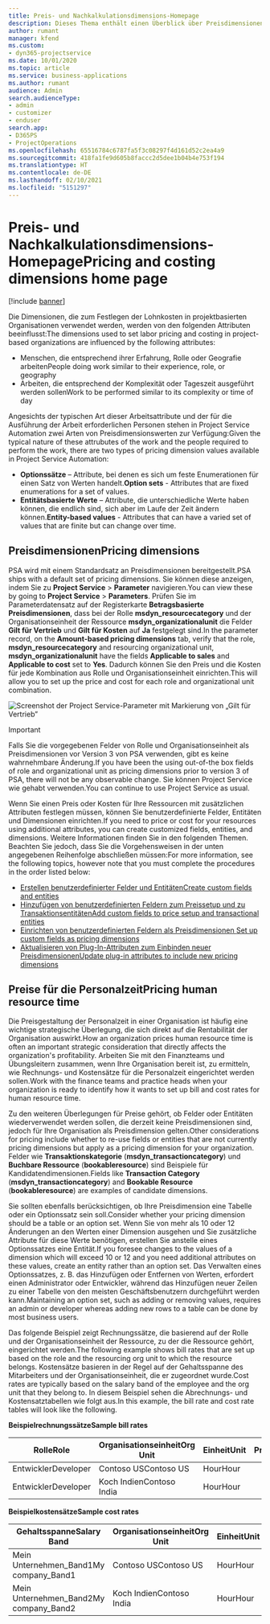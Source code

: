 ```yaml
---
title: Preis- und Nachkalkulationsdimensions-Homepage
description: Dieses Thema enthält einen Überblick über Preisdimensionen.
author: rumant
manager: kfend
ms.custom:
- dyn365-projectservice
ms.date: 10/01/2020
ms.topic: article
ms.service: business-applications
ms.author: rumant
audience: Admin
search.audienceType:
- admin
- customizer
- enduser
search.app:
- D365PS
- ProjectOperations
ms.openlocfilehash: 65516784c6787fa5f3c08297f4d161d52c2ea4a9
ms.sourcegitcommit: 418fa1fe9d605b8faccc2d5dee1b04b4e753f194
ms.translationtype: HT
ms.contentlocale: de-DE
ms.lasthandoff: 02/10/2021
ms.locfileid: "5151297"
---
```

# <a name="pricing-and-costing-dimensions-home-page"></a><span data-ttu-id="1426f-103">Preis- und Nachkalkulationsdimensions-Homepage</span><span class="sxs-lookup"><span data-stu-id="1426f-103">Pricing and costing dimensions home page</span></span>

[!include [banner](../includes/psa-now-project-operations.md)]

<span data-ttu-id="1426f-104">Die Dimensionen, die zum Festlegen der Lohnkosten in projektbasierten Organisationen verwendet werden, werden von den folgenden Attributen beeinflusst:</span><span class="sxs-lookup"><span data-stu-id="1426f-104">The dimensions used to set labor pricing and costing in project-based organizations are influenced by the following attributes:</span></span>

- <span data-ttu-id="1426f-105">Menschen, die entsprechend ihrer Erfahrung, Rolle oder Geografie arbeiten</span><span class="sxs-lookup"><span data-stu-id="1426f-105">People doing work similar to their experience, role, or geography</span></span>
- <span data-ttu-id="1426f-106">Arbeiten, die entsprechend der Komplexität oder Tageszeit ausgeführt werden sollen</span><span class="sxs-lookup"><span data-stu-id="1426f-106">Work to be performed similar to its complexity or time of day</span></span>

<span data-ttu-id="1426f-107">Angesichts der typischen Art dieser Arbeitsattribute und der für die Ausführung der Arbeit erforderlichen Personen stehen in Project Service Automation zwei Arten von Preisdimensionswerten zur Verfügung:</span><span class="sxs-lookup"><span data-stu-id="1426f-107">Given the typical nature of these attrubutes of the work and the people required to perform the work, there are two types of pricing dimension values available in Project Service Automation:</span></span> 

- <span data-ttu-id="1426f-108">**Optionssätze** – Attribute, bei denen es sich um feste Enumerationen für einen Satz von Werten handelt.</span><span class="sxs-lookup"><span data-stu-id="1426f-108">**Option sets** - Attributes that are fixed enumerations for a set of values.</span></span>
- <span data-ttu-id="1426f-109">**Entitätsbasierte Werte** – Attribute, die unterschiedliche Werte haben können, die endlich sind, sich aber im Laufe der Zeit ändern können.</span><span class="sxs-lookup"><span data-stu-id="1426f-109">**Entity-based values** - Attributes that can have a varied set of values that are finite but can change over time.</span></span>

## <a name="pricing-dimensions"></a><span data-ttu-id="1426f-110">Preisdimensionen</span><span class="sxs-lookup"><span data-stu-id="1426f-110">Pricing dimensions</span></span>

<span data-ttu-id="1426f-111">PSA wird mit einem Standardsatz an Preisdimensionen bereitgestellt.</span><span class="sxs-lookup"><span data-stu-id="1426f-111">PSA ships with a default set of pricing dimensions.</span></span> <span data-ttu-id="1426f-112">Sie können diese anzeigen, indem Sie zu **Project Service** > **Parameter** navigieren.</span><span class="sxs-lookup"><span data-stu-id="1426f-112">You can view these by going to **Project Service** > **Parameters**.</span></span> <span data-ttu-id="1426f-113">Prüfen Sie im Parameterdatensatz auf der Registerkarte **Betragsbasierte Preisdimensionen**, dass bei der Rolle **msdyn_resourcecategory** und der Organisationseinheit der Ressource **msdyn_organizationalunit** die Felder **Gilt für Vertrieb** und **Gilt für Kosten** auf **Ja** festgelegt sind.</span><span class="sxs-lookup"><span data-stu-id="1426f-113">In the parameter record, on the **Amount-based pricing dimensions** tab, verify that the role, **msdyn_resourcecategory** and resourcing organizational unit, **msdyn_organizationalunit** have the fields **Applicable to sales** and **Applicable to cost** set to **Yes**.</span></span> <span data-ttu-id="1426f-114">Dadurch können Sie den Preis und die Kosten für jede Kombination aus Rolle und Organisationseinheit einrichten.</span><span class="sxs-lookup"><span data-stu-id="1426f-114">This will allow you to set up the price and cost for each role and organizational unit combination.</span></span>

![Screenshot der Project Service-Parameter mit Markierung von „Gilt für Vertrieb”](media/PS-OOB-parameters.png)

> [!IMPORTANT]
> <span data-ttu-id="1426f-116">Falls Sie die vorgegebenen Felder von Rolle und Organisationseinheit als Preisdimensionen vor Version 3 von PSA verwenden, gibt es keine wahrnehmbare Änderung.</span><span class="sxs-lookup"><span data-stu-id="1426f-116">If you have been the using out-of-the box fields of role and organizational unit as pricing dimensions prior to version 3 of PSA, there will not be any observable change.</span></span> <span data-ttu-id="1426f-117">Sie können Project Service wie gehabt verwenden.</span><span class="sxs-lookup"><span data-stu-id="1426f-117">You can continue to use Project Service as usual.</span></span> 

<span data-ttu-id="1426f-118">Wenn Sie einen Preis oder Kosten für Ihre Ressourcen mit zusätzlichen Attributen festlegen müssen, können Sie benutzerdefinierte Felder, Entitäten und Dimensionen einrichten.</span><span class="sxs-lookup"><span data-stu-id="1426f-118">If you need to price or cost for your resources using additional attributes, you can create customized fields, entities, and dimensions.</span></span> <span data-ttu-id="1426f-119">Weitere Informationen finden Sie in den folgenden Themen. Beachten Sie jedoch, dass Sie die Vorgehensweisen in der unten angegebenen Reihenfolge abschließen müssen:</span><span class="sxs-lookup"><span data-stu-id="1426f-119">For more information, see the following topics, however note that you must complete the procedures in the order listed below:</span></span>

- [<span data-ttu-id="1426f-120">Erstellen benutzerdefinierter Felder und Entitäten</span><span class="sxs-lookup"><span data-stu-id="1426f-120">Create custom fields and entities</span></span>](create-custom-fields-entities.md)
- [<span data-ttu-id="1426f-121">Hinzufügen von benutzerdefinierten Feldern zum Preissetup und zu Transaktionsentitäten</span><span class="sxs-lookup"><span data-stu-id="1426f-121">Add custom fields to price setup and transactional entities</span></span>](field-references.md)
- [<span data-ttu-id="1426f-122">Einrichten von benutzerdefinierten Feldern als Preisdimensionen </span><span class="sxs-lookup"><span data-stu-id="1426f-122">Set up custom fields as pricing dimensions</span></span>](set-up-pricing-dimensions.md)
- [<span data-ttu-id="1426f-123">Aktualisieren von Plug-In-Attributen zum Einbinden neuer Preisdimensionen</span><span class="sxs-lookup"><span data-stu-id="1426f-123">Update plug-in attributes to include new pricing dimensions</span></span>](update-plug-in-attributes.md)

## <a name="pricing-human-resource-time"></a><span data-ttu-id="1426f-124">Preise für die Personalzeit</span><span class="sxs-lookup"><span data-stu-id="1426f-124">Pricing human resource time</span></span>
<span data-ttu-id="1426f-125">Die Preisgestaltung der Personalzeit in einer Organisation ist häufig eine wichtige strategische Überlegung, die sich direkt auf die Rentabilität der Organisation auswirkt.</span><span class="sxs-lookup"><span data-stu-id="1426f-125">How an organization prices human resource time is often an important strategic consideration that directly affects the organization's profitability.</span></span> <span data-ttu-id="1426f-126">Arbeiten Sie mit den Finanzteams und Übungsleitern zusammen, wenn Ihre Organisation bereit ist, zu ermitteln, wie Rechnungs- und Kostensätze für die Personalzeit eingerichtet werden sollen.</span><span class="sxs-lookup"><span data-stu-id="1426f-126">Work with the finance teams and practice heads when your organization is ready to identify how it wants to set up bill and cost rates for human resource time.</span></span>

<span data-ttu-id="1426f-127">Zu den weiteren Überlegungen für Preise gehört, ob Felder oder Entitäten wiederverwendet werden sollen, die derzeit keine Preisdimensionen sind, jedoch für Ihre Organisation als Preisdimension gelten.</span><span class="sxs-lookup"><span data-stu-id="1426f-127">Other considerations for pricing include whether to re-use fields or entities that are not currently pricing dimensions but apply as a pricing dimension for your organization.</span></span> <span data-ttu-id="1426f-128">Felder wie **Transaktionskategorie** (**msdyn_transactioncategory**) und **Buchbare Ressource** (**bookableresource**) sind Beispiele für Kandidatendimensionen.</span><span class="sxs-lookup"><span data-stu-id="1426f-128">Fields like **Transaction Category** (**msdyn_transactioncategory**) and **Bookable Resource** (**bookableresource**) are examples of candidate dimensions.</span></span> 

<span data-ttu-id="1426f-129">Sie sollten ebenfalls berücksichtigen, ob Ihre Preisdimension eine Tabelle oder ein Optionssatz sein soll.</span><span class="sxs-lookup"><span data-stu-id="1426f-129">Consider whether your pricing dimension should be a table or an option set.</span></span> <span data-ttu-id="1426f-130">Wenn Sie von mehr als 10 oder 12 Änderungen an den Werten einer Dimension ausgehen und Sie zusätzliche Attribute für diese Werte benötigen, erstellen Sie anstelle eines Optionssatzes eine Entität.</span><span class="sxs-lookup"><span data-stu-id="1426f-130">If you foresee changes to the values of a dimension which will exceed 10 or 12 and you need additional attributes on these values, create an entity rather than an option set.</span></span> <span data-ttu-id="1426f-131">Das Verwalten eines Optionssatzes, z. B. das Hinzufügen oder Entfernen von Werten, erfordert einen Administrator oder Entwickler, während das Hinzufügen neuer Zeilen zu einer Tabelle von den meisten Geschäftsbenutzern durchgeführt werden kann.</span><span class="sxs-lookup"><span data-stu-id="1426f-131">Maintaining an option set, such as adding or removing values, requires an admin or developer whereas adding new rows to a table can be done by most business users.</span></span>

<span data-ttu-id="1426f-132">Das folgende Beispiel zeigt Rechnungssätze, die basierend auf der Rolle und der Organisationseinheit der Ressource, zu der die Ressource gehört, eingerichtet werden.</span><span class="sxs-lookup"><span data-stu-id="1426f-132">The following example shows bill rates that are set up based on the role and the resourcing org unit to which the resource belongs.</span></span> <span data-ttu-id="1426f-133">Kostensätze basieren in der Regel auf der Gehaltsspanne des Mitarbeiters und der Organisationseinheit, die er zugeordnet wurde.</span><span class="sxs-lookup"><span data-stu-id="1426f-133">Cost rates are typically based on the salary band of the employee and the org unit that they belong to.</span></span> <span data-ttu-id="1426f-134">In diesem Beispiel sehen die Abrechnungs- und Kostensatztabellen wie folgt aus.</span><span class="sxs-lookup"><span data-stu-id="1426f-134">In this example, the bill rate and cost rate tables will look like the following.</span></span>

<span data-ttu-id="1426f-135">**Beispielrechnungssätze**</span><span class="sxs-lookup"><span data-stu-id="1426f-135">**Sample bill rates**</span></span>

| <span data-ttu-id="1426f-136">Rolle</span><span class="sxs-lookup"><span data-stu-id="1426f-136">Role</span></span>        | <span data-ttu-id="1426f-137">Organisationseinheit</span><span class="sxs-lookup"><span data-stu-id="1426f-137">Org Unit</span></span>    |<span data-ttu-id="1426f-138">Einheit</span><span class="sxs-lookup"><span data-stu-id="1426f-138">Unit</span></span>      |<span data-ttu-id="1426f-139">Preis</span><span class="sxs-lookup"><span data-stu-id="1426f-139">Price</span></span>      |<span data-ttu-id="1426f-140">Währung</span><span class="sxs-lookup"><span data-stu-id="1426f-140">Currency</span></span>  |
| ------------|-------------|----------|----------:|----------|
| <span data-ttu-id="1426f-141">Entwickler</span><span class="sxs-lookup"><span data-stu-id="1426f-141">Developer</span></span>   | <span data-ttu-id="1426f-142">Contoso US</span><span class="sxs-lookup"><span data-stu-id="1426f-142">Contoso US</span></span>  |<span data-ttu-id="1426f-143">Hour</span><span class="sxs-lookup"><span data-stu-id="1426f-143">Hour</span></span> | <span data-ttu-id="1426f-144">200</span><span class="sxs-lookup"><span data-stu-id="1426f-144">200</span></span>|<span data-ttu-id="1426f-145">USD</span><span class="sxs-lookup"><span data-stu-id="1426f-145">USD</span></span>     |
| <span data-ttu-id="1426f-146">Entwickler</span><span class="sxs-lookup"><span data-stu-id="1426f-146">Developer</span></span>   | <span data-ttu-id="1426f-147">Koch Indien</span><span class="sxs-lookup"><span data-stu-id="1426f-147">Contoso India</span></span> |<span data-ttu-id="1426f-148">Hour</span><span class="sxs-lookup"><span data-stu-id="1426f-148">Hour</span></span>|   <span data-ttu-id="1426f-149">112</span><span class="sxs-lookup"><span data-stu-id="1426f-149">112</span></span>|<span data-ttu-id="1426f-150">USD</span><span class="sxs-lookup"><span data-stu-id="1426f-150">USD</span></span>     |


<span data-ttu-id="1426f-151">**Beispielkostensätze**</span><span class="sxs-lookup"><span data-stu-id="1426f-151">**Sample cost rates**</span></span>

| <span data-ttu-id="1426f-152">Gehaltsspanne</span><span class="sxs-lookup"><span data-stu-id="1426f-152">Salary Band</span></span>     | <span data-ttu-id="1426f-153">Organisationseinheit</span><span class="sxs-lookup"><span data-stu-id="1426f-153">Org Unit</span></span>    |<span data-ttu-id="1426f-154">Einheit</span><span class="sxs-lookup"><span data-stu-id="1426f-154">Unit</span></span>      |<span data-ttu-id="1426f-155">Preis</span><span class="sxs-lookup"><span data-stu-id="1426f-155">Price</span></span>      |<span data-ttu-id="1426f-156">Währung</span><span class="sxs-lookup"><span data-stu-id="1426f-156">Currency</span></span>  |
| ----------------|-------------|----------|----------:|----------|
| <span data-ttu-id="1426f-157">Mein Unternehmen_Band1</span><span class="sxs-lookup"><span data-stu-id="1426f-157">My company_Band1</span></span> | <span data-ttu-id="1426f-158">Contoso US</span><span class="sxs-lookup"><span data-stu-id="1426f-158">Contoso US</span></span>  |<span data-ttu-id="1426f-159">Hour</span><span class="sxs-lookup"><span data-stu-id="1426f-159">Hour</span></span> | <span data-ttu-id="1426f-160">145</span><span class="sxs-lookup"><span data-stu-id="1426f-160">145</span></span>|<span data-ttu-id="1426f-161">USD</span><span class="sxs-lookup"><span data-stu-id="1426f-161">USD</span></span>     |
| <span data-ttu-id="1426f-162">Mein Unternehmen_Band2</span><span class="sxs-lookup"><span data-stu-id="1426f-162">My company_Band2</span></span> | <span data-ttu-id="1426f-163">Koch Indien</span><span class="sxs-lookup"><span data-stu-id="1426f-163">Contoso India</span></span> |<span data-ttu-id="1426f-164">Hour</span><span class="sxs-lookup"><span data-stu-id="1426f-164">Hour</span></span>|   <span data-ttu-id="1426f-165">67</span><span class="sxs-lookup"><span data-stu-id="1426f-165">67</span></span>|<span data-ttu-id="1426f-166">USD</span><span class="sxs-lookup"><span data-stu-id="1426f-166">USD</span></span>     |
